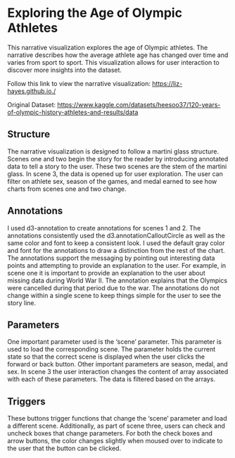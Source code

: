 <h1>Exploring the Age of Olympic Athletes</h1>

This narrative visualization explores the age of Olympic athletes. The
narrative describes how the average athlete age has changed over time and varies from sport to sport. This visualization allows for user interaction to
discover more insights into the dataset.

Follow this link to view the narrative visualization: https://liz-hayes.github.io./

Original Dataset: https://www.kaggle.com/datasets/heesoo37/120-years-of-olympic-history-athletes-and-results/data

<h2>Structure</h2>
The narrative visualization is designed to follow a martini glass
structure. Scenes one and two begin the story for the reader by introducing
annotated data to tell a story to the user. These two scenes are the stem of the
martini glass. In scene 3, the data is opened up for user exploration. The user can
filter on athlete sex, season of the games, and medal earned to see how charts from
scenes one and two change.

<h2>Annotations</h2>
 I used d3-annotation to create annotations for scenes 1 and 2. The
annotations consistently used the d3.annotationCalloutCircle as well as the same
color and font to keep a consistent look. I used the default gray color and font for the
annotations to draw a distinction from the rest of the chart. The annotations
support the messaging by pointing out interesting data points and attempting to
provide an explanation to the user. For example, in scene one it is important to
provide an explanation to the user about missing data during World War II. The
annotation explains that the Olympics were cancelled during that period due to the
war. The annotations do not change within a single scene to keep things simple for
the user to see the story line.

<h2>Parameters</h2>
One important parameter used is the ‘scene’ parameter. This
parameter is used to load the corresponding scene. The parameter holds the
current state so that the correct scene is displayed when the user clicks the forward
or back button. Other important parameters are season, medal, and sex. In scene 3
the user interaction changes the content of array associated with each of these
parameters. The data is filtered based on the arrays.

<h2>Triggers</h2>
These buttons trigger functions that change the ‘scene’ parameter and
load a different scene. Additionally, as part of scene three, users can check and
uncheck boxes that change parameters. For both the check boxes and arrow
buttons, the color changes slightly when moused over to indicate to the user that
the button can be clicked.

